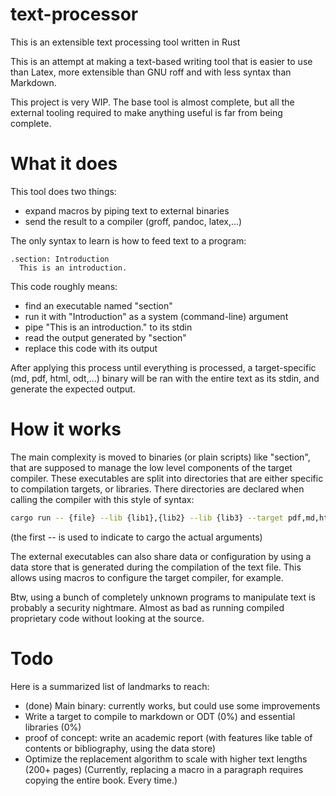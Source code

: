 # text-processor
This is an extensible text processing tool written in Rust

This is an attempt at making a text-based writing tool that is easier to use than Latex, more extensible than GNU roff and with less syntax than Markdown.

This project is very WIP. The base tool is almost complete, but all the external tooling required to make anything useful is far from being complete.

# What it does
This tool does two things:
 * expand macros by piping text to external binaries
 * send the result to a compiler (groff, pandoc, latex,...)

The only syntax to learn is how to feed text to a program:
```
.section: Introduction
  This is an introduction.
```

This code roughly means:
 * find an executable named "section"
 * run it with "Introduction" as a system (command-line) argument
 * pipe "This is an introduction." to its stdin
 * read the output generated by "section"
 * replace this code with its output

After applying this process until everything is processed, a target-specific (md, pdf, html, odt,...) binary will be ran with the entire text as its stdin, and generate the expected output.

# How it works
The main complexity is moved to binaries (or plain scripts) like "section", that are supposed to manage the low level components of the target compiler.
These executables are split into directories that are either specific to compilation targets, or libraries. There directories are declared when calling the compiler with this style of syntax:
```sh
cargo run -- {file} --lib {lib1},{lib2} --lib {lib3} --target pdf,md,html
```
(the first -- is used to indicate to cargo the actual arguments)

The external executables can also share data or configuration by using a data store that is generated during the compilation of the text file.
This allows using macros to configure the target compiler, for example.

Btw, using a bunch of completely unknown programs to manipulate text is probably a security nightmare. Almost as bad as running compiled proprietary code without looking at the source.


# Todo
Here is a summarized list of landmarks to reach:
* (done) Main binary: currently works, but could use some improvements
* Write a target to compile to markdown or ODT (0%) and essential libraries (0%)
* proof of concept: write an academic report (with features like table of contents or bibliography, using the data store)
* Optimize the replacement algorithm to scale with higher text lengths (200+ pages)
  (Currently, replacing a macro in a paragraph requires copying the entire book. Every time.)

